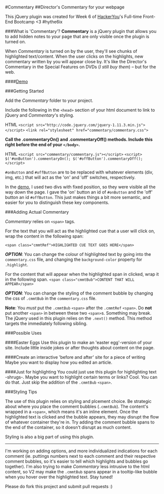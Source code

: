 #Commentary
##Director's Commentary for your webpage

This jQuery plugin was created for Week 6 of [HackerYou](http://hackeryou.com/)'s Full-time Front-End Bootcamp <3 #hythe6ix

###What is 'Commentary'?
**Commentary** is a jQuery plugin that allows you to add hidden notes to your page that are only visible once the plugin is turned on. 

When *Commentary* is turned on by the user, they'll see chunks of highlighted text/content. When the user clicks on the highlights, new commentary written by you will appear close by. It's like the Director's Commentary in the Special Features on DVDs (*I still buy them*) – but for the web. 

####[Demo](http://emdecr.github.io/commentary/)

###Getting Started 

Add the *Commentary* folder to your project.

Include the following in the `<head>` section of your html document to link to jQuery and *Commentary*'s styling.

HTML 
`<script src="http://code.jquery.com/jquery-1.11.3.min.js"></script>`
`<link rel="stylesheet" href="commentary/commentary.css">`

**Call the .commentaryOn() and .commentaryOff() methods. Include this right before the end of your `</body>`.**

HTML
`<script src="commentary/commentary.js"></script>`
`<script> $('#onButton').commentaryOn(); $('#offButton').commentaryOff();</script>`

`#onButton` and `#offButton` are to be replaced with whatever elements (div, img, etc.) that will act as the 'on' and 'off' switches, respectively.

In the [demo](http://emdecr.github.io/commentary/), I used two divs with fixed position, so they were visible all the way down the page. I gave the 'on' button an id of `#onButton` and the 'off' button an id `#offButton`. This just makes things a bit more semantic, and easier for you to distinguish these key components.

###Adding Actual Commentary

*Commentary* relies on `<span>` tags.

For the text that you will act as the highlighted cue that a user will click on, wrap the content in the following span:

`<span class="cmmtRef">HIGHLIGHTED CUE TEXT GOES HERE</span>`

__*OPTION*__: You can change the colour of highlighted text by going into the `commentary.css` file, and changing the `background-color` property for `.highlight`.

For the content that will appear when the highlighted span in clicked, wrap it in the following span.
`<span class="cmmtBub">CONTENT THAT WILL APPEAR</span>`

__*OPTION*__: You can change the styling of the comment bubble by changing the css of `.cmmtBub` in the `commentary.css` file.

**Note**: You _must_ put the `.cmmtBub` `<span>` after the  `.cmmtRef` `<span>`. Do **not** put another `<span>` in between these two `<span>`s. Something may break. The jQuery used in this plugin relies on the `.next()` method. This method targets the immediately following sibling. 

###Possible Uses

####Easter Eggs
Use this plugin to make an 'easter egg'-version of your site. Include little inside jokes or after thoughts about content on the page.

####Create an interactive 'before and after' site for a piece of writing
Maybe you want to display how you edited an article.

####Just for highlighting
You could just use this plugin for highlighting text -shrugs-. Maybe you want to highlight certain terms or links? Cool. You can do that. Just skip the addition of the `.cmmtBub` `<span>`.

###Styling Tips

The use of this plugin relies on styling and plcement choice. Be strategic about where you place the comment bubbles (`.cmmtBub`). The content's wrapped in a `<span>`, which means it's an inline element. Once the highlighted text is clicked and the bubble appears, they may disrupt the flow of whatever container they're in. Try adding the comment bubble spans to the end of the container, so it doesn't disrupt as much content. 

Styling is also a big part of using this plugin.

---

I'm working on adding options, and more individualized indications for each comment (ie. puttings numbers next to each comment and their respective comment bubbles, so it's easier to tell which highlights and bubbles go together). I'm also trying to make _Commentary_ less intrusive to the html content, so V2 may make the `.cmmtBub` spans appear in a tooltip-like bubble when you hover over the highlighted text. Stay tuned!

Please do fork this project and submit pull requests :)
